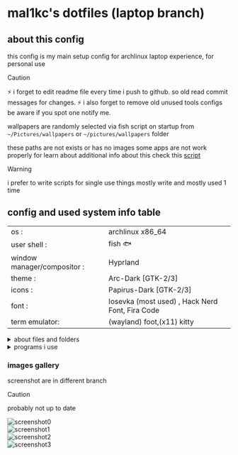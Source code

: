 # mal1kc's dotfiles (laptop branch)

## about this config

this config is my main setup config for archlinux laptop experience, for personal use

> [!CAUTION]
> :zap: i forget to edit readme file every time i push to github. so old read commit messages for changes.
> :zap: i also forget to remove old unused tools configs be aware if you spot one notify me.
>
> wallpapers are randomly selected via fish script on startup from `~/Pictures/wallpapers` or `~/pictures/wallpapers` folder 
>
> these paths are not exists or has no images some apps are not work properly
> for learn about additional info about this check this [script](./.local/bin/ch_wallpaper.sh)

> [!WARNING]
> i prefer to write scripts for single use things mostly write and mostly used 1 time

## config and used system info table

| | |
|--- |--- |
| os : | archlinux x86_64  |
| user shell : | fish :fish: |
| window manager/compositor : | Hyprland |
| theme : | Arc-Dark [GTK-2/3] |
| icons : | Papirus-Dark [GTK-2/3] |
| font : | Iosevka (most used) , Hack Nerd Font, Fira Code |
| term emulator: | (wayland) foot,(x11) kitty |

<details>
<summary>about files and folders</summary>
  
  > [!NOTE]
  > feel free to ask questions to me  about files & folders

</details>

<details>
<summary>programs i use</summary>

### programs 

* file manager : nautilus , pcmanfm , nnn
* media-player : mpv
* browser : firefox , librewolf
* text/code editor : nvim + neovide --> [configs for nvim is are here](https://github.com/mal1kc/nvim-config)
* color theme generator : wallust
* walpaper daemon : sww
* screenshot utility : grim + slurp + [my screenshot script](./.local/bin/screenshot)
* launcher : fuzzel
* notification-daemon : swaync(Desktop) /  fnott (laptop)
* [other apps lists are here](./dotfiles_installers/) 

</details>

### images gallery

screenshot are in different branch 

> [!CAUTION]
> probably not up to date

![screenshot0](../dotfiles_screenshots/laptop_screenshot0.jpg)
<br>
![screenshot1](../dotfiles_screenshots/laptop_screenshot1.jpg)
<br>
![screenshot2](../dotfiles_screenshots/laptop_screenshot2.jpg)
<br>
![screenshot3](../dotfiles_screenshots/laptop_screenshot3.jpg)
<br>
